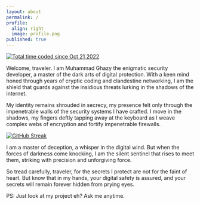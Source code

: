 ```yaml
---
layout: about
permalink: /
profile:
  align: right
  image: profile.png
published: true
---
```


<a href="https://wakatime.com/@3709c26d-13c9-45c0-b36b-f98e7b4179f1"><img src="https://wakatime.com/badge/user/3709c26d-13c9-45c0-b36b-f98e7b4179f1.svg" alt="Total time coded since Oct 21 2022" /></a>

Welcome, traveler. I am Muhammad Ghazy the enigmatic security developer, a master of the dark arts of digital protection. With a keen mind honed through years of cryptic coding and clandestine networking, I am the shield that guards against the insidious threats lurking in the shadows of the internet.

My identity remains shrouded in secrecy, my presence felt only through the impenetrable walls of the security systems I have crafted. I move in the shadows, my fingers deftly tapping away at the keyboard as I weave complex webs of encryption and fortify impenetrable firewalls.

[![GitHub Streak](https://streak-stats.demolab.com/?user=ghazyayman&theme=vue-dark)](https://git.io/streak-stats)

I am a master of deception, a whisper in the digital wind. But when the forces of darkness come knocking, I am the silent sentinel that rises to meet them, striking with precision and unforgiving force.

So tread carefully, traveler, for the secrets I protect are not for the faint of heart. But know that in my hands, your digital safety is assured, and your secrets will remain forever hidden from prying eyes.  

PS: Just look at my project eh? Ask me anytime.
